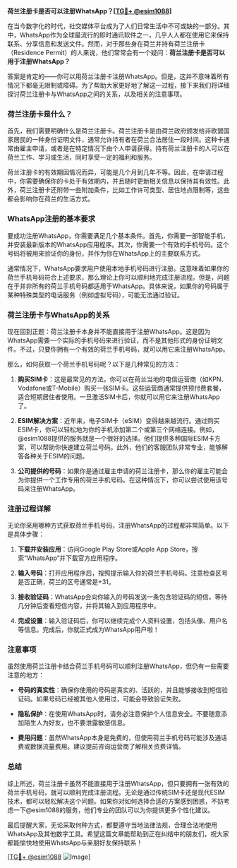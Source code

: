 **荷兰注册卡是否可以注册WhatsApp？[[TG💪+ @esim1088](https://t.me/s/esim1088)]**

在当今数字化的时代，社交媒体平台成为了人们日常生活中不可或缺的一部分。其中，WhatsApp作为全球最流行的即时通讯软件之一，几乎人人都在使用它来保持联系、分享信息和发送文件。然而，对于那些身在荷兰并持有荷兰注册卡（Residence Permit）的人来说，他们常常会有一个疑问：**荷兰注册卡是否可以用于注册WhatsApp？**

答案是肯定的——你可以用荷兰注册卡注册WhatsApp。但是，这并不意味着所有情况下都毫无限制或障碍。为了帮助大家更好地了解这一过程，接下来我们将详细探讨荷兰注册卡与WhatsApp之间的关系，以及相关的注意事项。

### 荷兰注册卡是什么？

首先，我们需要明确什么是荷兰注册卡。荷兰注册卡是由荷兰政府颁发给非欧盟国家居民的一种身份证明文件，通常允许持有者在荷兰合法居住一段时间。这种卡通常由雇主申请，或者是在特定情况下由个人申请获得。持有荷兰注册卡的人可以在荷兰工作、学习或生活，同时享受一定的福利和服务。

荷兰注册卡的有效期因情况而异，可能是几个月到几年不等。因此，在申请过程中，你需要确保你的卡处于有效期内，并且随时更新相关信息以保持其有效性。此外，荷兰注册卡还附带一些附加条件，比如工作许可类型、居住地点限制等，这些都会影响你在荷兰的生活方式。

### WhatsApp注册的基本要求

要成功注册WhatsApp，你需要满足几个基本条件。首先，你需要一部智能手机，并安装最新版本的WhatsApp应用程序。其次，你需要一个有效的手机号码。这个号码将被用来验证你的身份，并作为你在WhatsApp上的主要联系方式。

通常情况下，WhatsApp要求用户使用本地手机号码进行注册。这意味着如果你的荷兰手机号码符合上述要求，那么理论上你可以顺利地完成注册流程。但是，问题在于并非所有的荷兰手机号码都适用于WhatsApp。具体来说，如果你的号码属于某种特殊类型的电话服务（例如虚拟号码），可能无法通过验证。

### 荷兰注册卡与WhatsApp的关系

现在回到正题：荷兰注册卡本身并不能直接用于注册WhatsApp。这是因为WhatsApp需要一个实际的手机号码来进行验证，而不是其他形式的身份证明文件。不过，只要你拥有一个有效的荷兰手机号码，就可以用它来注册WhatsApp。

那么，如何获取一个荷兰手机号码呢？以下是几种常见的方法：

1. **购买SIM卡**：这是最常见的方法。你可以在荷兰当地的电信运营商（如KPN、Vodafone或T-Mobile）购买一张SIM卡。这些运营商通常提供预付费套餐，适合短期居住者使用。一旦激活SIM卡后，你就可以用它来注册WhatsApp了。

2. **ESIM解决方案**：近年来，电子SIM卡（eSIM）变得越来越流行。通过购买ESIM卡，你可以轻松地为你的手机添加第二个或第三个网络连接。例如，@esim1088提供的服务就是一个很好的选择。他们提供多种国际ESIM卡方案，可以帮助你快速建立荷兰号码。此外，他们的客服团队非常专业，能够解答各种关于ESIM的问题。

3. **公司提供的号码**：如果你是通过雇主申请的荷兰注册卡，那么你的雇主可能会为你提供一个工作专用的荷兰手机号码。在这种情况下，你可以尝试使用该号码来注册WhatsApp。

### 注册过程详解

无论你采用哪种方式获取荷兰手机号码，注册WhatsApp的过程都非常简单。以下是具体步骤：

1. **下载并安装应用**：访问Google Play Store或Apple App Store，搜索“WhatsApp”并下载官方应用程序。
   
2. **输入号码**：打开应用程序后，按照提示输入你的荷兰手机号码。注意检查区号是否正确，荷兰的区号通常是+31。

3. **接收验证码**：WhatsApp会向你输入的号码发送一条包含验证码的短信。等待几分钟后查看短信内容，并将其输入到应用程序中。

4. **完成设置**：输入验证码后，你可以继续完成个人资料设置，包括头像、用户名等信息。完成后，你就正式成为WhatsApp用户啦！

### 注意事项

虽然使用荷兰注册卡结合荷兰手机号码可以顺利注册WhatsApp，但仍有一些需要注意的地方：

- **号码的真实性**：确保你使用的号码是真实的、活跃的，并且能够接收到短信验证码。如果号码已经被其他人使用过，可能会导致验证失败。
  
- **隐私保护**：在使用WhatsApp时，请务必注意保护个人信息安全。不要随意添加陌生人为好友，也不要泄露敏感信息。

- **费用问题**：虽然WhatsApp本身是免费的，但使用荷兰手机号码可能涉及通话费或数据流量费用。建议提前咨询运营商了解相关资费详情。

### 总结

综上所述，荷兰注册卡虽然不能直接用于注册WhatsApp，但只要拥有一张有效的荷兰手机号码，就可以顺利完成注册流程。无论是通过传统SIM卡还是现代ESIM技术，都可以轻松解决这个问题。如果你对如何选择合适的方案感到困惑，不妨考虑一下@esim1088的服务，他们专业的团队可以为你提供更多个性化建议。

最后提醒大家，无论采取何种方式，都要遵守当地法律法规，合理合法地使用WhatsApp及其他数字工具。希望这篇文章能帮助到正在纠结中的朋友们，祝大家都能愉快地使用WhatsApp与亲朋好友保持联系！

[[TG💪+ @esim1088](https://t.me/s/esim1088) ![Image](https://i.postimg.cc/4NQfJmqS/Snipaste-2025-05-13-00-14-12.png)]